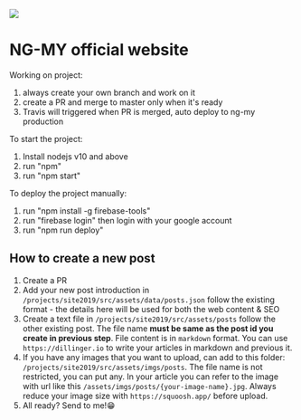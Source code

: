 <!-- [![Build Status](https://travis-ci.com/chybie/ng-my.svg?branch=master)](https://travis-ci.com/chybie/ng-my) -->

![](https://github.com/chybie/ng-my/workflows/CI/badge.svg)

# NG-MY official website

Working on project:
1. always create your own branch and work on it
2. create a PR and merge to master only when it's ready
3. Travis will triggered when PR is merged, auto deploy to ng-my production

To start the project:
1. Install nodejs v10 and above
2. run "npm"
3. run "npm start"

To deploy the project manually:
1. run "npm install -g firebase-tools"
2. run "firebase login" then login with your google account
3. run "npm run deploy"

## How to create a new post
1. Create a PR
2. Add your new post introduction in `/projects/site2019/src/assets/data/posts.json` follow the existing format - the details here will be used for both the web content & SEO
3. Create a text file in `/projects/site2019/src/assets/posts` follow the other existing post. The file name **must be same as the post id you create in previous step**. File content is in `markdown` format. You can use `https://dillinger.io` to write your articles in markdown and previous it.
4. If you have any images that you want to upload, can add to this folder: `/projects/site2019/src/assets/imgs/posts`. The file name is not restricted, you can put any. In your article you can refer to the image with url like this `/assets/imgs/posts/{your-image-name}.jpg`. Always reduce your image size with `https://squoosh.app/` before upload.
5. All ready? Send to me!😁
